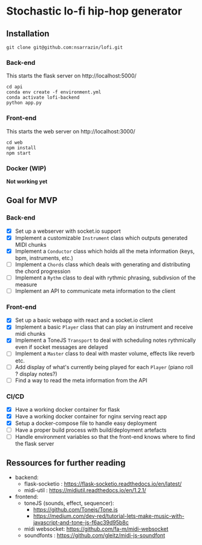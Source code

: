 # Stochastic lo-fi hip-hop generator
## Installation
```
git clone git@github.com:nsarrazin/lofi.git
```
### Back-end
This starts the flask server on http://localhost:5000/
```
cd api
conda env create -f environment.yml
conda activate lofi-backend
python app.py
```
### Front-end
This starts the web server on http://localhost:3000/
```
cd web
npm install
npm start
```
### Docker (WIP)
__Not working yet__ 

## Goal for MVP
### Back-end
 - [x] Set up a webserver with socket.io support
 - [x] Implement a customizable `Instrument` class which outputs generated MIDI chunks 
-  [x] Implement a `Conductor` class which holds all the meta information (keys, bpm, instruments, etc.)
-  [ ] Implement a `Chords` class which deals with generating and distributing the chord progression 
-  [ ] Implement a `Rythm` class to deal with rythmic phrasing, subdivsion of the measure
-  [ ] Implement an API to communicate meta information to the client

### Front-end
- [x] Set up a basic webapp with react and a socket.io client 
- [x] Implement a basic `Player` class that can play an instrument and receive midi chunks
- [x] Implement a ToneJS `Transport` to deal with scheduling notes rythmically even if socket messages are delayed
- [ ] Implement a `Master` class to deal with master volume, effects like reverb etc. 
- [ ] Add display of what's currently being played for each `Player` (piano roll ? display notes?)
- [ ] Find a way to read the meta information from the API
 
### CI/CD
- [x] Have a working docker container for flask
- [x] Have a working docker container for nginx serving react app
- [x] Setup a docker-compose file to handle easy deployment
- [ ] Have a proper build process with build/deployment artefacts
- [ ] Handle environment variables so that the front-end knows where to find the flask server

## Ressources for further reading
- backend:
    - flask-socketio : https://flask-socketio.readthedocs.io/en/latest/
    - midi-util : https://midiutil.readthedocs.io/en/1.2.1/
- frontend:
    - toneJS (sounds, effect, sequencer): 
        - https://github.com/Tonejs/Tone.js
        - https://medium.com/dev-red/tutorial-lets-make-music-with-javascript-and-tone-js-f6ac39d95b8c
    - midi websocket: https://github.com/fa-m/midi-websocket
    - soundfonts : https://github.com/gleitz/midi-js-soundfont


